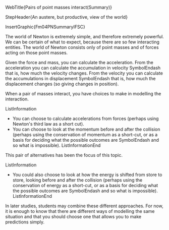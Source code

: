 WebTitle{Pairs of point masses interact(Summary)}

StepHeader{An austere, but productive, view of the world}

InsertGraphic{Fm04PNSummaryIFSC}

The world of Newton is extremely simple, and therefore extremely powerful. We can be certain of what to expect, because there are so few interacting entities. The world of Newton consists only of point masses and of forces acting on those point masses.

Given the force and mass, you can calculate the acceleration. From the acceleration you can calculate the accumulation in velocity SymbolEndash that is, how much the velocity changes. From the velocity you can calculate the accumulations in displacement SymbolEndash that is, how much the displacement changes (so giving changes in position).

When a pair of masses interact, you have choices to make in modelling the interaction.

ListInformation
- You can choose to calculate accelerations from forces (perhaps using Newton's third law as a short cut).
- You can choose to look at the momentum before and after the collision (perhaps using the conservation of momentum as a short-cut, or as a basis for deciding what the possible outcomes are SymbolEndash and so what is impossible).
ListInformationEnd

This pair of alternatives has been the focus of this topic.

ListInformation
- You could also choose to look at how the energy is shifted from store to store, looking before and after the collision (perhaps using the conservation of energy as a short-cut, or as a basis for deciding what the possible outcomes are SymbolEndash and so what is impossible).
ListInformationEnd

In later studies, students may combine these different approaches. For now, it is enough to know that there are different ways of modelling the same situation and that you should choose one that allows you to make predictions simply.

